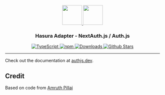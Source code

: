 <p align="center">
  <br/>
  <a href="https://authjs.dev" target="_blank">
    <img height="64px" src="https://authjs.dev/img/logo/logo-sm.png" />
  </a>
  <a href="https://hasura.io" target="_blank">
    <img height="64px" src="https://authjs.dev/img/adapters/hasura.svg"/>
  </a>
  <h3 align="center"><b>Hasura Adapter</b> - NextAuth.js / Auth.js</a></h3>
  <p align="center" style="align: center;">
    <a href="https://npm.im/@auth/hasura-adapter">
      <img src="https://img.shields.io/badge/TypeScript-blue?style=flat-square" alt="TypeScript" />
    </a>
    <a href="https://npm.im/@auth/hasura-adapter">
      <img alt="npm" src="https://img.shields.io/npm/v/@auth/hasura-adapter?color=green&label=@auth/hasura-adapter&style=flat-square">
    </a>
    <a href="https://www.npmtrends.com/@auth/hasura-adapter">
      <img src="https://img.shields.io/npm/dm/@auth/hasura-adapter?label=%20downloads&style=flat-square" alt="Downloads" />
    </a>
    <a href="https://github.com/nextauthjs/next-auth/stargazers">
      <img src="https://img.shields.io/github/stars/nextauthjs/next-auth?style=flat-square" alt="Github Stars" />
    </a>
  </p>
</p>

---

Check out the documentation at [authjs.dev](https://authjs.dev/reference/adapter/hasura).

## Credit

Based on code from [Amruth Pillai](https://github.com/AmruthPillai)

